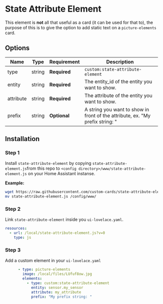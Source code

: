 # State Attribute Element

This element is **not** all that useful as a card (it can be used for that to), the purpose of this is to give the option to add static text on a `picture-elements` card.

## Options

| Name | Type | Requirement | Description
| ---- | ---- | ------- | -----------
| type | string | **Required** | `custom:state-attribute-element`
| entity | string | **Required** | The entity_id of the entity you want to show.
| attribute | string | **Required** | The attribute of the entity you want to show.
| prefix | string | **Optional** | A string you want to show in front of the attribute, ex. "My prefix string: "

## Installation

### Step 1

Install `state-attribute-element` by copying `state-attribute-element.js`from this repo to `<config directory>/www/state-attribute-element.js` on your Home Assistant instanse.

**Example:**

```bash
wget https://raw.githubusercontent.com/custom-cards/state-attribute-element/master/state-attribute-element.js
mv state-attribute-element.js /config/www/
```

### Step 2

Link `state-attribute-element` inside you `ui-lovelace.yaml`.

```yaml
resources:
  - url: /local/state-attribute-element.js?v=0
    type: js
```

### Step 3

Add a custom element in your `ui-lovelace.yaml`

```yaml
      - type: picture-elements
        image: /local/files/LUfuf8ow.jpg
        elements:
          - type: custom:state-attribute-element
            entity: sensor.my_sensor
            attribute: my_attribute
            prefix: "My prefix string: "
```
